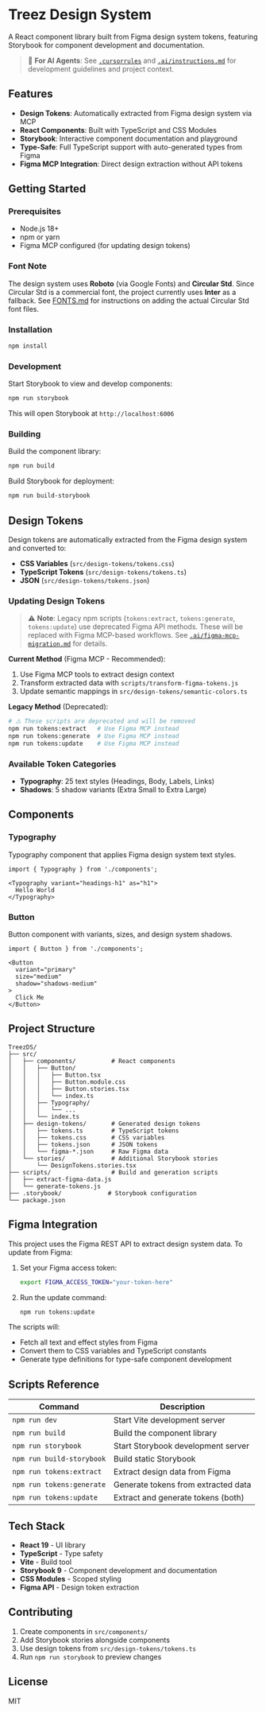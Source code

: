 # Treez Design System

A React component library built from Figma design system tokens, featuring Storybook for component development and documentation.

> 🤖 **For AI Agents**: See [`.cursorrules`](./.cursorrules) and [`.ai/instructions.md`](./.ai/instructions.md) for development guidelines and project context.

## Features

- **Design Tokens**: Automatically extracted from Figma design system via MCP
- **React Components**: Built with TypeScript and CSS Modules
- **Storybook**: Interactive component documentation and playground
- **Type-Safe**: Full TypeScript support with auto-generated types from Figma
- **Figma MCP Integration**: Direct design extraction without API tokens

## Getting Started

### Prerequisites

- Node.js 18+
- npm or yarn
- Figma MCP configured (for updating design tokens)

### Font Note

The design system uses **Roboto** (via Google Fonts) and **Circular Std**. Since Circular Std is a commercial font, the project currently uses **Inter** as a fallback. See [FONTS.md](./FONTS.md) for instructions on adding the actual Circular Std font files.

### Installation

```bash
npm install
```

### Development

Start Storybook to view and develop components:

```bash
npm run storybook
```

This will open Storybook at `http://localhost:6006`

### Building

Build the component library:

```bash
npm run build
```

Build Storybook for deployment:

```bash
npm run build-storybook
```

## Design Tokens

Design tokens are automatically extracted from the Figma design system and converted to:

- **CSS Variables** (`src/design-tokens/tokens.css`)
- **TypeScript Tokens** (`src/design-tokens/tokens.ts`)
- **JSON** (`src/design-tokens/tokens.json`)

### Updating Design Tokens

> ⚠️ **Note**: Legacy npm scripts (`tokens:extract`, `tokens:generate`, `tokens:update`) use deprecated Figma API methods. These will be replaced with Figma MCP-based workflows. See [`.ai/figma-mcp-migration.md`](./.ai/figma-mcp-migration.md) for details.

**Current Method** (Figma MCP - Recommended):
1. Use Figma MCP tools to extract design context
2. Transform extracted data with `scripts/transform-figma-tokens.js`
3. Update semantic mappings in `src/design-tokens/semantic-colors.ts`

**Legacy Method** (Deprecated):
```bash
# ⚠️ These scripts are deprecated and will be removed
npm run tokens:extract   # Use Figma MCP instead
npm run tokens:generate  # Use Figma MCP instead
npm run tokens:update    # Use Figma MCP instead
```

### Available Token Categories

- **Typography**: 25 text styles (Headings, Body, Labels, Links)
- **Shadows**: 5 shadow variants (Extra Small to Extra Large)

## Components

### Typography

Typography component that applies Figma design system text styles.

```tsx
import { Typography } from './components';

<Typography variant="headings-h1" as="h1">
  Hello World
</Typography>
```

### Button

Button component with variants, sizes, and design system shadows.

```tsx
import { Button } from './components';

<Button
  variant="primary"
  size="medium"
  shadow="shadows-medium"
>
  Click Me
</Button>
```

## Project Structure

```
TreezDS/
├── src/
│   ├── components/          # React components
│   │   ├── Button/
│   │   │   ├── Button.tsx
│   │   │   ├── Button.module.css
│   │   │   ├── Button.stories.tsx
│   │   │   └── index.ts
│   │   ├── Typography/
│   │   │   └── ...
│   │   └── index.ts
│   ├── design-tokens/       # Generated design tokens
│   │   ├── tokens.ts        # TypeScript tokens
│   │   ├── tokens.css       # CSS variables
│   │   ├── tokens.json      # JSON tokens
│   │   └── figma-*.json     # Raw Figma data
│   └── stories/             # Additional Storybook stories
│       └── DesignTokens.stories.tsx
├── scripts/                 # Build and generation scripts
│   ├── extract-figma-data.js
│   └── generate-tokens.js
├── .storybook/             # Storybook configuration
└── package.json
```

## Figma Integration

This project uses the Figma REST API to extract design system data. To update from Figma:

1. Set your Figma access token:
   ```bash
   export FIGMA_ACCESS_TOKEN="your-token-here"
   ```

2. Run the update command:
   ```bash
   npm run tokens:update
   ```

The scripts will:
- Fetch all text and effect styles from Figma
- Convert them to CSS variables and TypeScript constants
- Generate type definitions for type-safe component development

## Scripts Reference

| Command | Description |
|---------|-------------|
| `npm run dev` | Start Vite development server |
| `npm run build` | Build the component library |
| `npm run storybook` | Start Storybook development server |
| `npm run build-storybook` | Build static Storybook |
| `npm run tokens:extract` | Extract design data from Figma |
| `npm run tokens:generate` | Generate tokens from extracted data |
| `npm run tokens:update` | Extract and generate tokens (both) |

## Tech Stack

- **React 19** - UI library
- **TypeScript** - Type safety
- **Vite** - Build tool
- **Storybook 9** - Component development and documentation
- **CSS Modules** - Scoped styling
- **Figma API** - Design token extraction

## Contributing

1. Create components in `src/components/`
2. Add Storybook stories alongside components
3. Use design tokens from `src/design-tokens/tokens.ts`
4. Run `npm run storybook` to preview changes

## License

MIT
